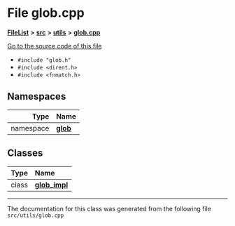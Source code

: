 

# File glob.cpp



[**FileList**](files.md) **>** [**src**](dir_68267d1309a1af8e8297ef4c3efbcdba.md) **>** [**utils**](dir_313caf1132e152dd9b58bea13a4052ca.md) **>** [**glob.cpp**](glob_8cpp.md)

[Go to the source code of this file](glob_8cpp_source.md)



* `#include "glob.h"`
* `#include <dirent.h>`
* `#include <fnmatch.h>`













## Namespaces

| Type | Name |
| ---: | :--- |
| namespace | [**glob**](namespaceglob.md) <br> |


## Classes

| Type | Name |
| ---: | :--- |
| class | [**glob\_impl**](classglob_1_1glob__impl.md) <br> |



















































------------------------------
The documentation for this class was generated from the following file `src/utils/glob.cpp`

